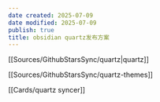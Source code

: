 ```yaml
---
date created: 2025-07-09
date modified: 2025-07-09
publish: true
title: obsidian quartz发布方案
---
```

[[Sources/GithubStarsSync/quartz\|quartz]]

[[Sources/GithubStarsSync/quartz-themes]]

[[Cards/quartz syncer]]
